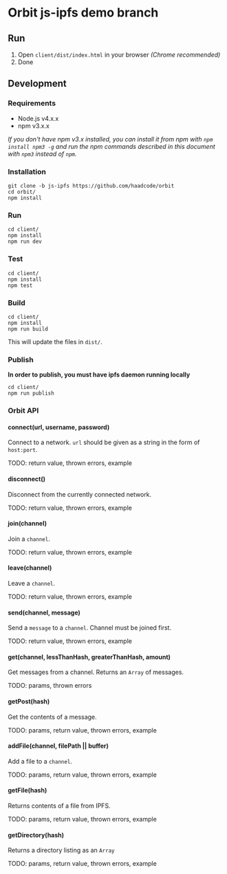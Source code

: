 # Orbit js-ipfs demo branch

## Run

1. Open `client/dist/index.html` in your browser *(Chrome recommended)*
2. Done

## Development
### Requirements 

* Node.js v4.x.x 
* npm v3.x.x

*If you don't have npm v3.x installed, you can install it from npm with `npm install npm3 -g` and run the npm commands described in this document with `npm3` instead of `npm`.*

### Installation
```
git clone -b js-ipfs https://github.com/haadcode/orbit
cd orbit/
npm install
```

### Run
```
cd client/
npm install
npm run dev
```

### Test
```
cd client/
npm install
npm test
```

### Build
```
cd client/
npm install
npm run build
```

This will update the files in `dist/`.

### Publish

**In order to publish, you must have ipfs daemon running locally**

```
cd client/
npm run publish
```

### Orbit API

#### connect(url, username, password)
Connect to a network. `url` should be given as a string in the form of `host:port`.

TODO: return value, thrown errors, example

#### disconnect()
Disconnect from the currently connected network.

TODO: return value, thrown errors, example

#### join(channel)
Join a `channel`.

TODO: return value, thrown errors, example

#### leave(channel)
Leave a `channel`.

TODO: return value, thrown errors, example

#### send(channel, message)
Send a `message` to a `channel`. Channel must be joined first.

TODO: return value, thrown errors, example

#### get(channel, lessThanHash, greaterThanHash, amount)
Get messages from a channel. Returns an `Array` of messages.

TODO: params, thrown errors

#### getPost(hash)
Get the contents of a message.

TODO: params, return value, thrown errors, example

#### addFile(channel, filePath || buffer)
Add a file to a `channel`. 

TODO: params, return value, thrown errors, example

#### getFile(hash)
Returns contents of a file from IPFS.

TODO: params, return value, thrown errors, example

#### getDirectory(hash)
Returns a directory listing as an `Array`

TODO: params, return value, thrown errors, example
